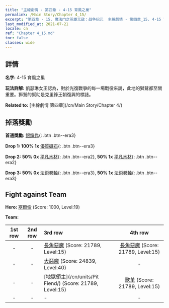 ```yaml
---
title: "主線劇情 - 第四章 - 4-15 育風之巢"
permalink: /Main Story/Chapter 4_15/
excerpt: "第四章 - 15. 魔法门之英雄无敌：战争纪元  主線劇情 - 第四章_15. 4-15 育風之巢"
last_modified_at: 2021-07-21
locale: cn
ref: "Chapter 4_15.md"
toc: false
classes: wide
---
```


## 詳情

 **名字:** 4-15 育風之巢

 **玩法詳解:** 凱瑟琳女王認為，對於光復戰爭的每一場戰役來說，此地的獅鷲都至關重要。獅鷲的幫助是克里鋒王朝復興的標誌。

 **Related to:** [主線劇情 第四章](/cn/Main Story/Chapter 4/)

## 掉落獎勵

 **首通獎勵:** [銀鑰匙](/cn/Items/con_693/){: .btn .btn--era3}

 **Drop 1:** **100% 1x** [優質礦石](/cn/Items/mat_12/){: .btn .btn--era3}

 **Drop 2:** **50% 0x** [平凡木材](/cn/Items/mat_7/){: .btn .btn--era2}, **50% 1x** [平凡木材](/cn/Items/mat_7/){: .btn .btn--era2}

 **Drop 3:** **50% 0x** [法術卷軸](/cn/Items/con_694/){: .btn .btn--era3}, **50% 1x** [法術卷軸](/cn/Items/con_694/){: .btn .btn--era3}


## Fight against Team
 **Hero:** [塞爾倫](/cn/heroes/Xeron/) (Score: 1000, Level:19)

 **Team:**


  | 1st row | 2nd row | 3rd row | 4th row |
  |:----:|:----:|:----|:----:|
  | - | - | [長角惡魔](/cn/units/Demon/) (Score: 21789, Level:15)  | [長角惡魔](/cn/units/Demon/) (Score: 21789, Level:15)  |
  | - | - | [大惡魔](/cn/units/Devil/) (Score: 24839, Level:40)  | - |
  | - | - | [地獄領主](/cn/units/Pit Fiend/) (Score: 21789, Level:15)  | [歌革](/cn/units/Gog/) (Score: 21789, Level:15)  |
  | - | - | - | - |


